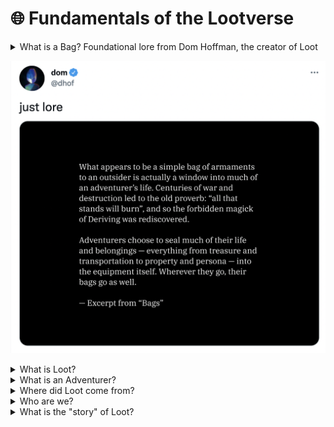 # 🌐 Fundamentals of the Lootverse

<details>

<summary>What is a Bag? Foundational lore from Dom Hoffman, the creator of Loot</summary>

[https://twitter.com/dhof/status/1510641997291438083](https://twitter.com/dhof/status/1510641997291438083)

</details>

![](<../../.gitbook/assets/Screen Shot 2022-04-22 at 9.20.10 PM (1).png>)

<details>

<summary>What is Loot?</summary>

* Loot is a set of gear worn by Adventurers
* A Loot bag ≠ an Adventurer
* A Loot bag = the items and gear carried by an Adventurer.
* Loot bags always have 8 items, one to equip each inventory slot (see [item-types.md](../../canonical-principles/loot/loot-classification-and-ratings-system/item-types.md "mention")).

<!---->

* While Loot came with no website, no instruction manual, no stats sheet, no game, no stories, no characters, nothing...Loot _does_ have a rich canon hidden in plain sight inside the contract itself.
* Inside each bag, inside each item, and inside the original Loot contract, there are clues and hints of ancient stories and past adventures, a hidden structure and order to the world.

<!---->

* **An implied timeline:**
  * Because these Loot items were found in bags, and not on characters, it implies a history and a [timeline](../a-meta-timeline-of-the-lootverse/a-visual-timeline-of-the-eras-of-the-lootverse/) that predates the 8/27/2021 “discovery” of the 8k Loot bags.
  * Because the 8,000 [og-loot.md](../../welcome-to-loot/what-is-loot/og-loot.md "mention") bags were filled with randomized items, it implies that there was once order and structure, and that there was once a set of "perfect" and original bags, long long ago.&#x20;
  * In the "[timeline](../a-meta-timeline-of-the-lootverse/a-visual-timeline-of-the-eras-of-the-lootverse/) of Loot," the earliest known Loot bags are widely considered to be the 2,540 [genesis-loot.md](../../welcome-to-loot/what-is-loot/genesis-loot.md "mention") bags. &#x20;
    * The items in the OG Loot bags _came_ from these Genesis Loot bags and a set of other Loot bags discovered over time. &#x20;
    * The items from all of these historical Loot bags have been passed down across generations, which is why the 8,000 [og-loot.md](../../welcome-to-loot/what-is-loot/og-loot.md "mention") bags that we all found on 8/28/2022 are full of mixed up items.
    * From these mixed up items, though, it is abundantly clear that Loot is not random — the structure of the bags and the contract hint at ancient stories and a multi-epoch timeline for us to re-discover.

</details>

<details>

<summary>What is an Adventurer?</summary>

* An Adventurer is a character who carries this gear, owns these items and uses them for quests, battles, exploration and adventures.
* By donning this gear that we've found in these Loot bags, we can follow in the footsteps of our ancestors and _become_ Adventurers

</details>

<details>

<summary>Where did Loot come from?</summary>

<mark style="color:red;">**In real life:**</mark>&#x20;

* _<mark style="color:red;">Loot was a free mint on Etherscan, an unexpected discovery of 8,000 Loot bags...which has drawn together a community of builders, collectors, storytellers, investors, artists, designers, and more, all collectively-inspired to build a decentralized world together.</mark>_

**In Lootverse lore that lines up with our real life experience:**&#x20;

* Loot was _discovered_ in bags, its meaning and purpose unclear.  \

* We do not know how it was found or where it came from, but we do know some things about the nature of what was in those original bags.

<!---->

* We believe that the earliest known Loot bags — **"**[**Genesis Loot**](../../welcome-to-loot/what-is-loot/genesis-loot.md)**" bags — were discovered (mirroring our own experience), and then given to 2,540 individual people who opened them up with wonder and intrigue**.
  * Inside the bags, eight items, all seemingly "normal."
  * But they could tell that something was special.
  * They did not know this yet, but these items all contained the same spirit — a spirit that would later shape the very fabric of society (the 16 Orders)
  * `Technical note: each time a Loot bag is discovered, each of the items begins at Greatness 0. Over time, with experience and age, Greatness grows.  As as Greatness reaches 15-20, the true nature of the items reveal themselves (Orders, Names, +1).`
  * These early adventurers ("Genesis Adventurers") and the societies around them were deeply entranced by the Loot bags — triggering the first cycle of discovery, inspection, revelation, teamwork, building, and adventure... 

<!---->

* **Over the course of thousands of years and generations upon generations, the rest of the 8,000 "**[**OG Loot**](../../welcome-to-loot/what-is-loot/og-loot.md)**" bags were discovered** **by individuals who also opened them up with wonder and intrigue.**
  * With each new discovery, another cycle began: discovery, inspection, revelation, teamwork, building, and adventure... 

<!---->

* And then something cataclysmic happened — nearly all life ceased, only some people remained, and the bags were left hidden and forgotten for generations.
* For generations, a group of wanderers scoured the land, searching for meaning, turning over rocks and opening ancient caverns, looking for hidden treasures...
* And then — [**8/27/2022**](https://etherscan.io/tx/0x1fe3eed7d7e753819b662a09a5eaaa162724d64d6585923018c63567fa177d22)****

<mark style="color:red;">**In real life:**</mark>

* <mark style="color:red;">When we discovered the 8,000</mark> [og-loot.md](../../welcome-to-loot/what-is-loot/og-loot.md "mention") <mark style="color:red;">bags and minted them from Etherscan, there were no signs of other life.</mark> &#x20;
* <mark style="color:red;">No characters, no quests, no stories, no games, no website, nothing...</mark>
* <mark style="color:red;">Minting the bags from Etherscan was like pulling them out of the mist, and it filled us with wonder and intrigue.</mark>

**In Lootverse lore, that is in fact also our real life experience:**

* And then on 8/27/2021, a group of wanderers/explorers came across a cache of 8,000 [og-loot.md](../../welcome-to-loot/what-is-loot/og-loot.md "mention") bags.
  * ...those wanderers are US.
* Thus we begin our _own_ cycle of discovery, revelation, teamwork, building and adventure.
* We follow in the footsteps of our ancestors — inspecting the bags, making sense of the bags, finding meaning in the bags. &#x20;
* We're drawn to use the bags as a foundation for building.
* We're drawn to distilling items from the bags.
* And ultimately, we're drawn to use the Loot we found to go on the quests and adventures that lie ahead....

</details>

<details>

<summary>Who are we?</summary>

* We are travelers, wanderers, explorers...who have discovered thousands of bags of Loot, discarded under bridges and in the dirt and buried under layers of ruin.

<!---->

* We _descend_ from Adventurers

<!---->

* And with these Loot bags, we are now _becoming_ Adventurers....following in the footsteps of our Lootverse ancestors.

<!---->

* With these bags, and with the tools to build and the clues and mysteries that are unfolding around us, we may don this gear and _become_ adventurers...following in the footsteps of our ancestors.

<!---->

* In the “past” on the timeline, we can play games as Adventurers, we can see the world through their eyes, and we can recreate their experiences

<!---->

* From the Genesis Era, to The Great War to the Mist...there are infinite stories to be told, of quests, of battles, of raids, of wars, of love and of loss.

<!---->

* When we step into the past, we are stepping into the shoes of our ancestors who carried this Loot (for Adventurers) and we are reliving their experiences — and through those experiences, we are also rediscovering our own past and our own purpose.

</details>

<details>

<summary>What is the "story" of Loot?</summary>

**The story of Loot is a story of discovery, revelation, teamwork, building, and adventure.  A story of decentralized action and collaborative world-building, across thousands of generations and millions of adventurers.**

Loot's meta-story (what we are doing with Loot in reality) is itself _part_ of the Loot story.&#x20;

* As we (in real life) have discovered Loot and are working together to derive meaning and purpose from it, so too did our ancestors when they discovered the original Loot bags in their times.
* As we work together to derive meaning, build games, go on quests, craft characters and discover lore, that act of collaborative creation is itself part of the Loot story.
* When we build a Genesis Adventurer, or design the Realms game, or mint a Crypt or a Cavern, or discuss the meaning of the 16 Orders, or write a story, we are not outsiders looking in as observers.  We are not game-masters working outside of Loot.  We are in fact working _in_ the world of Loot, acting as Adventurers ourselves.
* The story of Loot is one of discovery, collaboration, and a quintessentially-human quest to derive meaning and purpose in the world.

</details>
